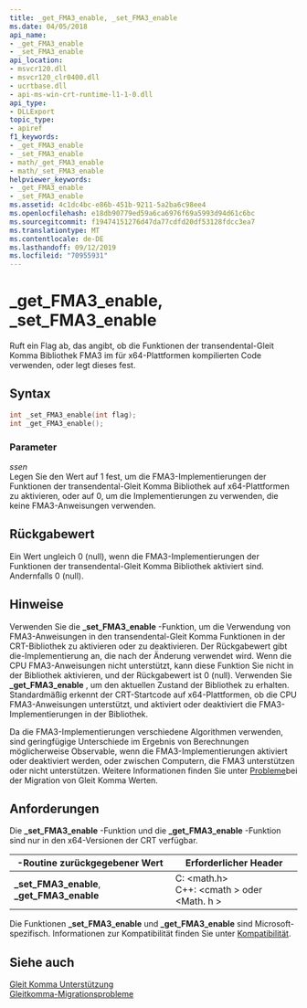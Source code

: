 ```yaml
---
title: _get_FMA3_enable, _set_FMA3_enable
ms.date: 04/05/2018
api_name:
- _get_FMA3_enable
- _set_FMA3_enable
api_location:
- msvcr120.dll
- msvcr120_clr0400.dll
- ucrtbase.dll
- api-ms-win-crt-runtime-l1-1-0.dll
api_type:
- DLLExport
topic_type:
- apiref
f1_keywords:
- _get_FMA3_enable
- _set_FMA3_enable
- math/_get_FMA3_enable
- math/_set_FMA3_enable
helpviewer_keywords:
- _get_FMA3_enable
- _set_FMA3_enable
ms.assetid: 4c1dc4bc-e86b-451b-9211-5a2ba6c98ee4
ms.openlocfilehash: e18db90779ed59a6ca6976f69a5993d94d61c6bc
ms.sourcegitcommit: f19474151276d47da77cdfd20df53128fdcc3ea7
ms.translationtype: MT
ms.contentlocale: de-DE
ms.lasthandoff: 09/12/2019
ms.locfileid: "70955931"
---
```

# <a name="_get_fma3_enable-_set_fma3_enable"></a>_get_FMA3_enable, _set_FMA3_enable

Ruft ein Flag ab, das angibt, ob die Funktionen der transendental-Gleit Komma Bibliothek FMA3 im für x64-Plattformen kompilierten Code verwenden, oder legt dieses fest.

## <a name="syntax"></a>Syntax

```C
int _set_FMA3_enable(int flag);
int _get_FMA3_enable();
```

### <a name="parameters"></a>Parameter

*ssen*<br/>
Legen Sie den Wert auf 1 fest, um die FMA3-Implementierungen der Funktionen der transendental-Gleit Komma Bibliothek auf x64-Plattformen zu aktivieren, oder auf 0, um die Implementierungen zu verwenden, die keine FMA3-Anweisungen verwenden.

## <a name="return-value"></a>Rückgabewert

Ein Wert ungleich 0 (null), wenn die FMA3-Implementierungen der Funktionen der transendental-Gleit Komma Bibliothek aktiviert sind. Andernfalls 0 (null).

## <a name="remarks"></a>Hinweise

Verwenden Sie die **_set_FMA3_enable** -Funktion, um die Verwendung von FMA3-Anweisungen in den transendental-Gleit Komma Funktionen in der CRT-Bibliothek zu aktivieren oder zu deaktivieren. Der Rückgabewert gibt die-Implementierung an, die nach der Änderung verwendet wird. Wenn die CPU FMA3-Anweisungen nicht unterstützt, kann diese Funktion Sie nicht in der Bibliothek aktivieren, und der Rückgabewert ist 0 (null). Verwenden Sie **_get_FMA3_enable** , um den aktuellen Zustand der Bibliothek zu erhalten. Standardmäßig erkennt der CRT-Startcode auf x64-Plattformen, ob die CPU FMA3-Anweisungen unterstützt, und aktiviert oder deaktiviert die FMA3-Implementierungen in der Bibliothek.

Da die FMA3-Implementierungen verschiedene Algorithmen verwenden, sind geringfügige Unterschiede im Ergebnis von Berechnungen möglicherweise Observable, wenn die FMA3-Implementierungen aktiviert oder deaktiviert werden, oder zwischen Computern, die FMA3 unterstützen oder nicht unterstützen. Weitere Informationen finden Sie unter [Probleme](../../porting/floating-point-migration-issues.md)bei der Migration von Gleit Komma Werten.

## <a name="requirements"></a>Anforderungen

Die **_set_FMA3_enable** -Funktion und die **_get_FMA3_enable** -Funktion sind nur in den x64-Versionen der CRT verfügbar.

|-Routine zurückgegebener Wert|Erforderlicher Header|
|-------------|---------------------|
|**_set_FMA3_enable**, **_get_FMA3_enable**| C: \<math.h><br />C++: \<cmath > oder \<Math. h >|

Die Funktionen **_set_FMA3_enable** und **_get_FMA3_enable** sind Microsoft-spezifisch. Informationen zur Kompatibilität finden Sie unter [Kompatibilität](../../c-runtime-library/compatibility.md).

## <a name="see-also"></a>Siehe auch

[Gleit Komma Unterstützung](../../c-runtime-library/floating-point-support.md)<br/>
[Gleitkomma-Migrationsprobleme](../../porting/floating-point-migration-issues.md)<br/>
